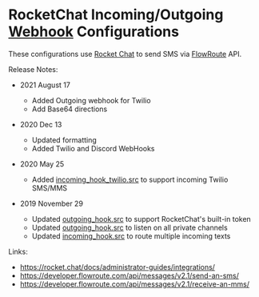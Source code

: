 # RocketChat Incoming/Outgoing [Webhook](https://rocket.chat/docs/administrator-guides/integrations/) Configurations

These configurations use [Rocket Chat](https://rocket.chat/) to send SMS via [FlowRoute](https://www.flowroute.com/) API.

Release Notes:
- 2021 August 17
  -  Added Outgoing webhook for Twilio
  -  Add Base64 directions

- 2020 Dec 13
  - Updated formatting
  - Added Twilio and Discord WebHooks

- 2020 May 25
  - Added [incoming_hook_twilio.src](https://github.com/hxrsmurf/rocketchat/blob/master/incoming_hook_twilio.src) to support incoming Twilio SMS/MMS


- 2019 November 29 
  - Updated [outgoing_hook.src](https://github.com/hxrsmurf/rocketchat/blob/master/outgoing_hook.src) to support RocketChat's built-in token
  - Updated [outgoing_hook.src](https://github.com/hxrsmurf/rocketchat/blob/master/outgoing_hook.src) to listen on all private channels
  - Updated [incoming_hook.src](https://github.com/hxrsmurf/rocketchat/blob/master/incoming_hook.src) to route multiple incoming texts

Links:
- https://rocket.chat/docs/administrator-guides/integrations/
- https://developer.flowroute.com/api/messages/v2.1/send-an-sms/
- https://developer.flowroute.com/api/messages/v2.1/receive-an-mms/
